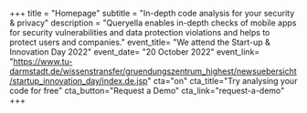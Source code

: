 +++
title = "Homepage"
subtitle = "In-depth code analysis for your security & privacy"
description = "Queryella enables in-depth checks of mobile apps for security vulnerabilities and data protection violations and helps to protect users and companies."
event_title= "We attend the Start-up & Innovation Day 2022"
event_date= "20 October 2022"
event_link= "https://www.tu-darmstadt.de/wissenstransfer/gruendungszentrum_highest/newsuebersicht/startup_innovation_day/index.de.jsp"
cta="on"
cta_title="Try analysing your code for free"
cta_button="Request a Demo"
cta_link="request-a-demo"
+++